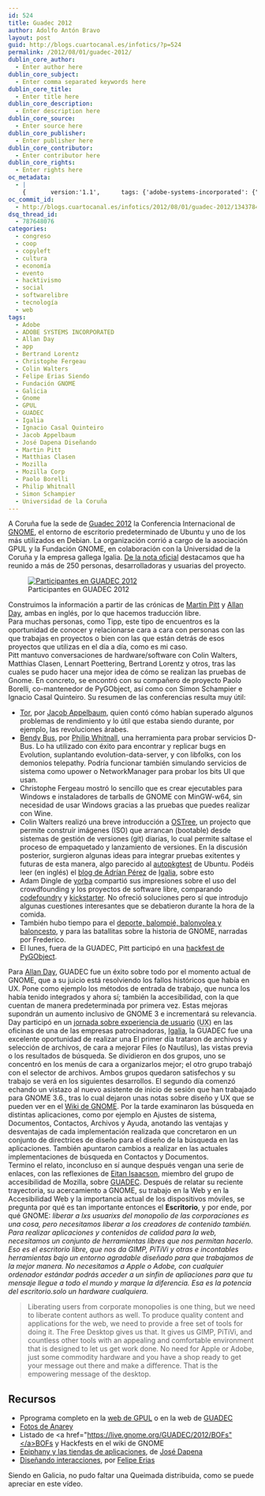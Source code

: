 ```yaml
---
id: 524
title: Guadec 2012
author: Adolfo Antón Bravo
layout: post
guid: http://blogs.cuartocanal.es/infotics/?p=524
permalink: /2012/08/01/guadec-2012/
dublin_core_author:
  - Enter author here
dublin_core_subject:
  - Enter comma separated keywords here
dublin_core_title:
  - Enter title here
dublin_core_description:
  - Enter description here
dublin_core_source:
  - Enter source here
dublin_core_publisher:
  - Enter publisher here
dublin_core_contributor:
  - Enter contributor here
dublin_core_rights:
  - Enter rights here
oc_metadata:
  - |
    {		version:'1.1',		tags: {'adobe-systems-incorporated': {"text":"ADOBE SYSTEMS INCORPORATED","slug":"adobe-systems-incorporated","source":{"_className":"Entity","url":"http://d.opencalais.com/er/company/ralg-tr1r/47c6db7f-7989-3285-b453-2a7e2606d764","subjectURL":"http://d.opencalais.com/comphash-1/42e569c8-0135-3ded-afcb-47a33cd02461","type":{"_className":"ArtifactType","url":"http://s.opencalais.com/1/type/er/Company","name":"Company"},"name":"ADOBE SYSTEMS INCORPORATED","rawRelevance":0.099,"normalizedRelevance":0.14368650217706824},"bucketName":"current","bucketPlacement":"auto","_className":"Tag"}, 'gpul': {"text":"GPUL","slug":"gpul","source":{"_className":"Entity","url":"http://d.opencalais.com/genericHasher-1/85a3a46b-5077-3980-9e76-8dca825f7201","subjectURL":null,"type":{"_className":"ArtifactType","url":"http://s.opencalais.com/1/type/em/e/Organization","name":"Organization"},"name":"GPUL","rawRelevance":0.59,"normalizedRelevance":0.8563134978229318},"bucketName":"current","bucketPlacement":"auto","_className":"Tag"}, 'colin-walters': {"text":"Colin Walters","slug":"colin-walters","source":{"_className":"Entity","url":"http://d.opencalais.com/pershash-1/02fb8c5a-66ad-366d-ac67-1aa5458d6314","subjectURL":null,"type":{"_className":"ArtifactType","url":"http://s.opencalais.com/1/type/em/e/Person","name":"Person"},"name":"Colin Walters","rawRelevance":0.389,"normalizedRelevance":0.5645863570391872},"bucketName":"current","bucketPlacement":"auto","_className":"Tag"}, 'matthias-clasen': {"text":"Matthias Clasen","slug":"matthias-clasen","source":{"_className":"Entity","url":"http://d.opencalais.com/pershash-1/57ed5c22-fd55-3508-a06f-913c06f0ec65","subjectURL":null,"type":{"_className":"ArtifactType","url":"http://s.opencalais.com/1/type/em/e/Person","name":"Person"},"name":"Matthias Clasen","rawRelevance":0.308,"normalizedRelevance":0.4470246734397678},"bucketName":"current","bucketPlacement":"auto","_className":"Tag"}, 'simon-schampier': {"text":"Simon Schampier","slug":"simon-schampier","source":{"_className":"Entity","url":"http://d.opencalais.com/pershash-1/23cb9e87-b319-3551-860b-74aaa6fe98e3","subjectURL":null,"type":{"_className":"ArtifactType","url":"http://s.opencalais.com/1/type/em/e/Person","name":"Person"},"name":"Simon Schampier","rawRelevance":0.294,"normalizedRelevance":0.42670537010159654},"bucketName":"current","bucketPlacement":"auto","_className":"Tag"}, 'ignacio-casal-quinteiro': {"text":"Ignacio Casal Quinteiro","slug":"ignacio-casal-quinteiro","source":{"_className":"Entity","url":"http://d.opencalais.com/pershash-1/f3ab2110-0c4e-337b-9b2a-6074b3514441","subjectURL":null,"type":{"_className":"ArtifactType","url":"http://s.opencalais.com/1/type/em/e/Person","name":"Person"},"name":"Ignacio Casal Quinteiro","rawRelevance":0.294,"normalizedRelevance":0.42670537010159654},"bucketName":"current","bucketPlacement":"auto","_className":"Tag"}, 'martin-pitt': {"text":"Martin Pitt","slug":"martin-pitt","source":{"_className":"Entity","url":"http://d.opencalais.com/pershash-1/4c0d5b0e-6fb5-3db7-804d-ee418939372b","subjectURL":null,"type":{"_className":"ArtifactType","url":"http://s.opencalais.com/1/type/em/e/Person","name":"Person"},"name":"Martin Pitt","rawRelevance":0.61,"normalizedRelevance":0.8853410740203194},"bucketName":"current","bucketPlacement":"auto","_className":"Tag"}, 'philip-whitnall': {"text":"Philip Whitnall","slug":"philip-whitnall","source":{"_className":"Entity","url":"http://d.opencalais.com/pershash-1/694272bf-b5c6-3c0f-ab3d-9f4a957f7989","subjectURL":null,"type":{"_className":"ArtifactType","url":"http://s.opencalais.com/1/type/em/e/Person","name":"Person"},"name":"Philip Whitnall","rawRelevance":0.252,"normalizedRelevance":0.36574746008708275},"bucketName":"current","bucketPlacement":"auto","_className":"Tag"}, 'universidad-de-la-corua': {"text":"Universidad de la Coruña","slug":"universidad-de-la-corua","source":{"_className":"Entity","url":"http://d.opencalais.com/genericHasher-1/afb4c943-0c82-3ac9-94fa-fd322ddfa0f7","subjectURL":null,"type":{"_className":"ArtifactType","url":"http://s.opencalais.com/1/type/em/e/Organization","name":"Organization"},"name":"Universidad de la Coruña","rawRelevance":0.32,"normalizedRelevance":0.46444121915820036},"bucketName":"current","bucketPlacement":"auto","_className":"Tag"}, 'bertrand-lorentz': {"text":"Bertrand Lorentz","slug":"bertrand-lorentz","source":{"_className":"Entity","url":"http://d.opencalais.com/pershash-1/a2c0402c-85e4-3230-92bc-de4f63450adb","subjectURL":null,"type":{"_className":"ArtifactType","url":"http://s.opencalais.com/1/type/em/e/Person","name":"Person"},"name":"Bertrand Lorentz","rawRelevance":0.308,"normalizedRelevance":0.4470246734397678},"bucketName":"current","bucketPlacement":"auto","_className":"Tag"}, 'jacob-appelbaum': {"text":"Jacob Appelbaum","slug":"jacob-appelbaum","source":{"_className":"Entity","url":"http://d.opencalais.com/pershash-1/1c4077e1-b5d7-358b-9304-e715cb19a082","subjectURL":null,"type":{"_className":"ArtifactType","url":"http://s.opencalais.com/1/type/em/e/Person","name":"Person"},"name":"Jacob Appelbaum","rawRelevance":0.275,"normalizedRelevance":0.39912917271407844},"bucketName":"current","bucketPlacement":"auto","_className":"Tag"}, 'christophe-fergeau': {"text":"Christophe Fergeau","slug":"christophe-fergeau","source":{"_className":"Entity","url":"http://d.opencalais.com/pershash-1/494c2ab5-b1e3-35ab-ae65-d3e2adde1004","subjectURL":null,"type":{"_className":"ArtifactType","url":"http://s.opencalais.com/1/type/em/e/Person","name":"Person"},"name":"Christophe Fergeau","rawRelevance":0.228,"normalizedRelevance":0.3309143686502177},"bucketName":"current","bucketPlacement":"auto","_className":"Tag"}, 'mozilla-corp': {"text":"Mozilla Corp","slug":"mozilla-corp","source":{"_className":"Entity","url":"http://d.opencalais.com/er/company/ralg-tr1r/d052fce4-fe80-34e6-9971-3ab1cbe27208","subjectURL":"http://d.opencalais.com/comphash-1/33ceab68-4d88-32c7-b964-5017ddfad227","type":{"_className":"ArtifactType","url":"http://s.opencalais.com/1/type/er/Company","name":"Company"},"name":"Mozilla Corp","rawRelevance":0.095,"normalizedRelevance":0.1378809869375907},"bucketName":"current","bucketPlacement":"auto","_className":"Tag"}, 'igalia': {"text":"Igalia","slug":"igalia","source":{"_className":"Entity","url":"http://d.opencalais.com/comphash-1/bc1ecffa-91c4-3d2f-8db9-1e617f1e5b6b","subjectURL":null,"type":{"_className":"ArtifactType","url":"http://s.opencalais.com/1/type/em/e/Company","name":"Company"},"name":"Igalia","rawRelevance":0.689,"normalizedRelevance":1},"bucketName":"current","bucketPlacement":"auto","_className":"Tag"}, 'paolo-borelli': {"text":"Paolo Borelli","slug":"paolo-borelli","source":{"_className":"Entity","url":"http://d.opencalais.com/pershash-1/48de09e6-2f34-3da7-8424-989a09ecbbd1","subjectURL":null,"type":{"_className":"ArtifactType","url":"http://s.opencalais.com/1/type/em/e/Person","name":"Person"},"name":"Paolo Borelli","rawRelevance":0.294,"normalizedRelevance":0.42670537010159654},"bucketName":"current","bucketPlacement":"auto","_className":"Tag"}, 'allan-day': {"text":"Allan Day","slug":"allan-day","source":{"_className":"Entity","url":"http://d.opencalais.com/pershash-1/5ac7453b-88b2-344e-97c7-c15378baf60a","subjectURL":null,"type":{"_className":"ArtifactType","url":"http://s.opencalais.com/1/type/em/e/Person","name":"Person"},"name":"Allan Day","rawRelevance":0.651,"normalizedRelevance":0.9448476052249638},"bucketName":"current","bucketPlacement":"auto","_className":"Tag"}, 'fundacin-gnome': {"text":"Fundación GNOME","slug":"fundacin-gnome","source":{"_className":"Entity","url":"http://d.opencalais.com/genericHasher-1/1fa7c466-9385-397a-b76d-b1ec473e00e2","subjectURL":null,"type":{"_className":"ArtifactType","url":"http://s.opencalais.com/1/type/em/e/Organization","name":"Organization"},"name":"Fundación GNOME","rawRelevance":0.32,"normalizedRelevance":0.46444121915820036},"bucketName":"current","bucketPlacement":"auto","_className":"Tag"}, 'galicia': {"text":"Galicia","slug":"galicia","source":{"_className":"Entity","url":"http://d.opencalais.com/genericHasher-1/eff6a525-5796-3fff-b39c-312f5119ee9a","subjectURL":null,"type":{"_className":"ArtifactType","url":"http://s.opencalais.com/1/type/em/e/ProvinceOrState","name":"ProvinceOrState"},"name":"Galicia","rawRelevance":0.059,"normalizedRelevance":0.08563134978229318},"bucketName":"current","bucketPlacement":"auto","_className":"Tag"}, 'guadec': {"text":"GUADEC","slug":"guadec","source":null,"bucketName":"current","bucketPlacement":"auto","_className":"Tag"}, 'app': {"text":"app","slug":"app","source":null,"bucketName":"current","bucketPlacement":"auto","_className":"Tag"}, 'felipe-erias-siendo': {"text":"Felipe Erias Siendo","slug":"felipe-erias-siendo","source":null,"bucketName":"current","bucketPlacement":"auto","_className":"Tag"}, 'gnome': {"text":"Gnome","slug":"gnome","source":null,"bucketName":"current","bucketPlacement":"auto","_className":"Tag"}, 'jos-dapena-diseando': {"text":"José Dapena Diseñando","slug":"jos-dapena-diseando","source":null,"bucketName":"current","bucketPlacement":"auto","_className":"Tag"}}	}
oc_commit_id:
  - http://blogs.cuartocanal.es/infotics/2012/08/01/guadec-2012/1343784143
dsq_thread_id:
  - 787648076
categories:
  - congreso
  - coop
  - copyleft
  - cultura
  - economía
  - evento
  - hacktivismo
  - social
  - softwarelibre
  - tecnología
  - web
tags:
  - Adobe
  - ADOBE SYSTEMS INCORPORATED
  - Allan Day
  - app
  - Bertrand Lorentz
  - Christophe Fergeau
  - Colin Walters
  - Felipe Erias Siendo
  - Fundación GNOME
  - Galicia
  - Gnome
  - GPUL
  - GUADEC
  - Igalia
  - Ignacio Casal Quinteiro
  - Jacob Appelbaum
  - José Dapena Diseñando
  - Martin Pitt
  - Matthias Clasen
  - Mozilla
  - Mozilla Corp
  - Paolo Borelli
  - Philip Whitnall
  - Simon Schampier
  - Universidad de la Coruña
---
```

A Coruña fue la sede de [Guadec 2012][1] la Conferencia Internacional de [GNOME][2], el entorno de escritorio predeterminado de Ubuntu y uno de los más utilizados en Debian. La organización corrió a cargo de la asociación GPUL y la Fundación GNOME, en colaboración con la Universidad de la Coruña y la empresa gallega Igalia. [De la nota oficial][3] destacamos que ha reunido a más de 250 personas, desarrolladoras y usuarias del proyecto.  
<figure id="attachment_527" style="width: 800px;" class="wp-caption alignnone"><a href="http://blogs.cuartocanal.es/infotics/2012/08/01/guadec-2012/guadec-group-picture/" rel="attachment wp-att-527"><img src="http://i0.wp.com/blogs.cuartocanal.es/infotics/files/2012/08/guadec-group-picture.jpg?fit=660%2C441" alt="Participantes en GUADEC 2012" title="guadec-group-picture" class="size-full wp-image-527" data-recalc-dims="1" /></a><figcaption class="wp-caption-text">Participantes en GUADEC 2012</figcaption></figure>

Construimos la información a partir de las crónicas de [Martin Pitt][4] y [Allan Day][5], ambas en inglés, por lo que hacemos traducción libre.  
Para muchas personas, como Tipp, este tipo de encuentros es la oportunidad de conocer y relacionarse cara a cara con personas con las que trabajas en proyectos o bien con las que están detrás de esos proyectos que utilizas en el día a día, como es mi caso.  
Pitt mantuvo conversaciones de hardware/software con Colin Walters, Matthias Clasen, Lennart Poettering, Bertrand Lorentz y otros, tras las cuales se pudo hacer una mejor idea de cómo se realizan las pruebas de Gnome. En concreto, se encontró con su compañero de proyecto Paolo Borelli, co-mantenedor de PyGObject, así como con Simon Schampier e Ignacio Casal Quinteiro. Su resumen de las conferencias resulta muy útil:

  * [Tor][6], por [Jacob Appelbaum][7], quien contó cómo habían superado algunos problemas de rendimiento y lo útil que estaba siendo durante, por ejemplo, las revoluciones árabes.
  * [Bendy Bus][8], por [Philip Whitnall][9], una herramienta para probar servicios D-Bus. Lo ha utilizado con éxito para encontrar y replicar bugs en Evolution, suplantando evolution-data-server, y con libfolks, con los demonios telepathy. Podría funcionar también simulando servicios de sistema como upower o NetworkManager para probar los bits UI que usan.
  * Christophe Fergeau mostró lo sencillo que es crear ejecutables para Windows e instaladores de tarballs de GNOME con MinGW-w64, sin necesidad de usar Windows gracias a las pruebas que puedes realizar con Wine.
  * Colin Walters realizó una breve introducción a [OSTree][10], un projecto que permite construir imágenes (ISO) que arrancan (bootable) desde sistemas de gestión de versiones (git) diarias, lo cual permite saltase el proceso de empaquetado y lanzamiento de versiones. En la discusión posterior, surgieron algunas ideas para integrar pruebas exitentes y futuras de esta manera, algo parecido al [autopkgtest][11] de Ubuntu. Podéis leer (en inglés) el [blog de Adrían Pérez][12] de [Igalia][13], sobre esto
  * Adam Dingle de [yorba][14] compartió sus impresiones sobre el uso del crowdfounding y los proyectos de software libre, comparando [codefoundry][15] y [kickstarter][16]. No ofreció soluciones pero sí que introdujo algunas cuestiones interesantes que se debatieron durante la hora de la comida.
  * También hubo tiempo para el [deporte, balompié, balonvolea y baloncesto][17], y para las batallitas sobre la historia de GNOME, narradas por Frederico.
  * El lunes, fuera de la GUADEC, Pitt participó en una [hackfest de PyGObject][18].

Para [Allan Day][19], GUADEC fue un éxito sobre todo por el momento actual de GNOME, que a su juicio está resolviendo los fallos históricos que había en UX. Pone como ejemplo los métodos de entrada de trabajo, que nunca los había tenido integrados y ahora sí; también la accesibilidad, con la que cuentan de manera predeterminada por primera vez. Estas mejoras supondrán un aumento inclusivo de GNOME 3 e incrementará su relevancia.  
Day participó en un [jornada sobre experiencia de usuario][20] (<acronym title="User eXperience" lang="en">UX</acronym>) en las oficinas de una de las empresas patrocinadoras, [Igalia][21], la GUADEC fue una excelente oportunidad de realizar una El primer día trataron de archivos y selección de archivos, de cara a mejorar Files (o Nautilus), las vistas previa o los resultados de búsqueda. Se dividieron en dos grupos, uno se concentró en los menús de cara a organizarlos mejor; el otro grupo trabajó con el selector de archivos. Ambos grupos quedaron satisfechos y su trabajo se verá en los siguientes desarrollos. El segundo día comenzó echando un vistazo al nuevo asistente de inicio de sesión que han trabajado para GNOME 3.6., tras lo cual dejaron unas notas sobre diseño y UX que se pueden ver en el [Wiki de GNOME][22]. Por la tarde examinaron las búsqueda en distintas aplicaciones, como por ejemplo en Ajustes de sistema, Documentos, Contactos, Archivos y Ayuda, anotando las ventajas y desventajas de cada implementación realizada que concretaron en un conjunto de directrices de diseño para el diseño de la búsqueda en las aplicaciones. También apuntaron cambios a realizar en las actuales implementaciones de búsqueda en Contactos y Documentos.  
Termino el relato, inconcluso en sí aunque después vengan una serie de enlaces, con las reflexiones de [Eitan Isaacson][23], miembro del grupo de accesibilidad de Mozilla, sobre [GUADEC][24]. Después de relatar su reciente trayectoria, su acercamiento a GNOME, su trabajo en la Web y en la Accesibilidad Web y la importancia actual de los dispositivos móviles, se pregunta por qué es tan importante entonces el **Escritorio**, y por ende, por qué GNOME: <cite>liberar a lxs usuarixs del monopolio de las corporaciones es una cosa, pero necesitamos liberar a los creadores de contenido también. Para realizar aplicaciones y contenidos de calidad para la web, necesitamos un conjunto de herramientas libres que nos permitan hacerlo. Eso es el escritorio libre, que nos da GIMP, PiTiVi y otras e incontables herramientas bajo un entorno agradable diseñado para que trabajamos de la mejor manera. No necesitamos a Apple o Adobe, con cualquier ordenador estándar podrás acceder a un sinfin de apliaciones para que tu mensaje llegue a todo el mundo y marque la diferencia. Esa es la potencia del escritorio.solo un hardware cualquiera.</cite>

<blockquote cite="http://blog.monotonous.org/2012/07/30/guadec/">
  <p>
    Liberating users from corporate monopolies is one thing, but we need to liberate content authors as well. To produce quality content and applications for the web, we need to provide a free set of tools for doing it. The Free Desktop gives us that. It gives us GIMP, PiTiVi, and countless other tools with an appealing and comfortable environment that is designed to let us get work done. No need for Apple or Adobe, just some commodity hardware and you have a shop ready to get your message out there and make a difference. That is the empowering message of the desktop.
  </p>
</blockquote>

## Recursos

  * Pprograma completo en la [web de GPUL][25] o en la web de [GUADEC][26]
  * [Fotos de Anarey][27]
  * Listado de <a href="https://live.gnome.org/GUADEC/2012/BOFs"</a>BOFs y Hackfests</a> en el wiki de GNOME
  * [Epiphany y las tiendas de aplicaciones][28], de [José Dapena][29]
  * [Diseñando interacciones][30], por [Felipe Erias][31]

Siendo en Galicia, no pudo faltar una Queimada distribuida, como se puede apreciar en este vídeo.

<div class="jetpack-video-wrapper">
  <span class='embed-youtube' style='text-align:center; display: block;'></span>
</div>

 [1]: http://www.guadec.org
 [2]: http://www.gnome.org
 [3]: http://www.mancomun.org/es/no_cache/actualidade/detalledenova/nova/este-xoves-26-comeza-a-guadec-2012-na-coruna/
 [4]: http://www.piware.de/2012/07/my-impressions-from-guadec/
 [5]: http://afaikblog.wordpress.com/
 [6]: https://www.torproject.org/
 [7]: http://en.wikipedia.org/wiki/Jacob_Appelbaum
 [8]: https://gitorious.org/bendy-bus
 [9]: http://tecnocode.co.uk/2012/01/19/all-aboard-the-bendy-bus/
 [10]: https://live.gnome.org/OSTree
 [11]: https://jenkins.qa.ubuntu.com/view/Quantal/view/AutoPkg%20Test/
 [12]: http://blogs.igalia.com/aperez/2012/06/15/the-gnome-the-os-and-the-ostree/
 [13]: http://www.igalia.com
 [14]: http://yorba.org/
 [15]: http://www.codefoundry.be/
 [16]: http://www.kickstarter.com/
 [17]: https://live.gnome.org/GUADEC/2012/Sports
 [18]: http://www.piware.de/2012/07/pygobject-hackfest-at-guadec-2/
 [19]: http://afaikblog.wordpress.com/2012/07/31/an-awesome-guadec-and-a-bright-future
 [20]: http://afaikblog.wordpress.com/2012/07/27/report-a-coruna-ux-hackfest/
 [21]: http://www.igalia.com/
 [22]: https://live.gnome.org/Hackfests/UXACoruna2012/InitialSetup
 [23]: http://blog.monotonous.org
 [24]: http://blog.monotonous.org/2012/07/30/guadec/
 [25]: https://www.gpul.org/indico/conferenceTimeTable.py?confId=0#all
 [26]: http://guadec.org/program
 [27]: http://www.flickr.com/photos/anarey/sets/72157630752699260/with/7669134882/
 [28]: http://blogs.igalia.com/dape/2012/03/16/epiphany-meets-the-web-app-stores/
 [29]: http://blogs.igalia.com/dape
 [30]: http://blogs.igalia.com/femorandeira/2012/07/31/sketching-interactions-talk-at-guadec-2012/
 [31]: http://blogs.igalia.com/femorandeira